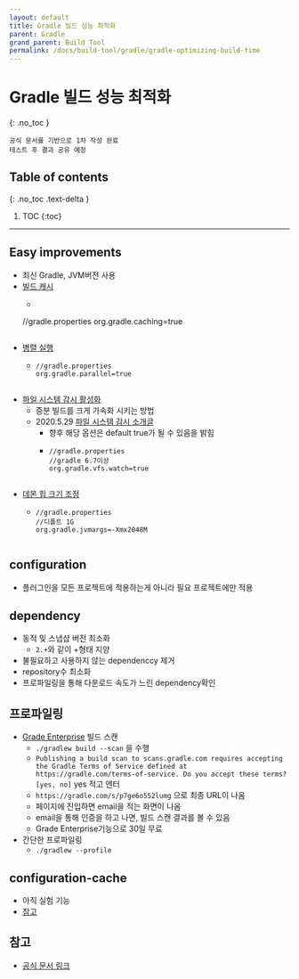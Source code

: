 ```yaml
---
layout: default
title: Gradle 빌드 성능 최적화
parent: Gradle
grand_parent: Build Tool
permalink: /docs/build-tool/gradle/gradle-optimizing-build-time
---
```


# Gradle 빌드 성능 최적화
{: .no_toc }
```
공식 문서를 기반으로 1차 작성 완료
테스트 후 결과 공유 예정
```

## Table of contents
{: .no_toc .text-delta }

1. TOC
{:toc}

---
## Easy improvements
- 최신 Gradle, JVM버전 사용
- [빌드 캐시](https://docs.gradle.org/nightly/userguide/build_cache.html)
   - ```
    //gradle.properties 
    org.gradle.caching=true 
  ```
- [병렬 실행](https://docs.gradle.org/nightly/userguide/performance.html#parallel_execution)
  - ```
    //gradle.properties 
    org.gradle.parallel=true
  ```
- [파일 시스템 감시 활성화](https://docs.gradle.org/nightly/userguide/gradle_daemon.html#sec:daemon_watch_fs)
   - 증분 빌드를 크게 가속화 시키는 방법
   - 2020.5.29 [파일 시스템 감시 소개글](https://blog.gradle.org/introducing-file-system-watching)
      - 향후 해당 옵션은 default true가 될 수 있음을 밝힘
      - ```
        //gradle.properties 
        //gradle 6.7이상
        org.gradle.vfs.watch=true  
      ```
- [데몬 힙 크기 조정](https://docs.gradle.org/nightly/userguide/performance.html#adjust_the_daemons_heap_size)
   - ```
     //gradle.properties
     //디폴트 1G 
     org.gradle.jvmargs=-Xmx2048M
   ``` 
  
## configuration
- 플러그인을 모든 프로젝트에 적용하는게 아니라 필요 프로젝트에만 적용
   
## dependency
- 동적 및 스냅샵 버전 최소화
   - `2.+`와 같이 +형태 지양
- 불필요하고 사용하지 않는 dependenccy 제거
- repository수 최소화
- 프로파일링을 통해 다운로드 속도가 느린 dependency확인
         
## 프로파일링
- [Grade Enterprise](https://gradle.com/) 빌드 스캔
  - `./gradlew build --scan` 을 수행 
  - `Publishing a build scan to scans.gradle.com requires accepting the Gradle Terms of Service defined at https://gradle.com/terms-of-service. Do you accept these terms? [yes, no]` yes 적고 엔터
  - `https://gradle.com/s/p7ge6o552lumg` 으로 최종 URL이 나옴
  - 페이지에 진입하면 email을 적는 화면이 나옴
  - email을 통해 인증을 하고 나면, 빌드 스캔 결과를 볼 수 있음
  - Grade Enterprise기능으로 30일 무료
- 간단한 프로파일링
  - `./gradlew --profile`  
  
## configuration-cache
- 아직 실험 기능
- [참고](https://docs.gradle.org/nightly/userguide/configuration_cache.html) 
     
## 참고
- [공식 문서 링크](https://docs.gradle.org/nightly/userguide/performance.html)
